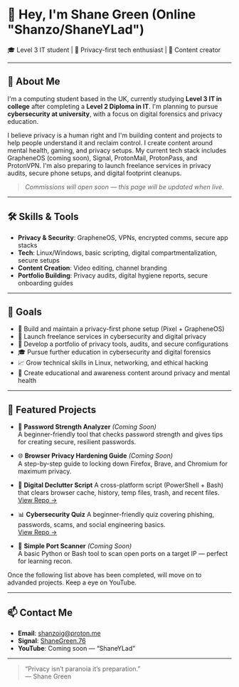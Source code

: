 # 👋 Hey, I'm Shane Green (Online "Shanzo/ShaneYLad")

🎓 Level 3 IT student | 🔐 Privacy-first tech enthusiast | 🎥 Content creator

---

## 🚀 About Me

I'm a computing student based in the UK, currently studying **Level 3 IT in college** after completing a **Level 2 Diploma in IT**. I'm planning to pursue **cybersecurity at university**, with a focus on digital forensics and privacy education.

I believe privacy is a human right and I'm building content and projects to help people understand it and reclaim control. I create content around mental health, gaming, and privacy setups. My current tech stack includes GrapheneOS (coming soon), Signal, ProtonMail, ProtonPass, and ProtonVPN. I'm also preparing to launch freelance services in privacy audits, secure phone setups, and digital footprint cleanups.

> *Commissions will open soon — this page will be updated when live.*

---

## 🛠️ Skills & Tools

- **Privacy & Security**: GrapheneOS, VPNs, encrypted comms, secure app stacks  
- **Tech**: Linux/Windows, basic scripting, digital compartmentalization, secure setups  
- **Content Creation**: Video editing, channel branding  
- **Portfolio Building**: Privacy audits, digital hygiene reports, secure onboarding guides  

---

## 🎯 Goals

- 📱 Build and maintain a privacy-first phone setup (Pixel + GrapheneOS)  
- 💼 Launch freelance services in cybersecurity and digital privacy  
- 📂 Develop a portfolio of privacy tools, audits, and secure configurations  
- 🎓 Pursue further education in cybersecurity and digital forensics  
- 📈 Grow technical skills in Linux, networking, and ethical hacking  
- 🎥 Create educational and awareness content around privacy and mental health  

---

## 🧩 Featured Projects

- 🔐 **Password Strength Analyzer** *(Coming Soon)*  
  A beginner-friendly tool that checks password strength and gives tips for creating secure, resilient passwords.

- 🌐 **Browser Privacy Hardening Guide** *(Coming Soon)*  
  A step-by-step guide to locking down Firefox, Brave, and Chromium for maximum privacy.

- 🧹 **Digital Declutter Script** 
  A cross-platform script (PowerShell + Bash) that clears browser cache, history, temp files, trash, and recent files.  
  [View Repo →](https://github.com/shanzoig/Digital_Declutter.git)

- 📊 **Cybersecurity Quiz**
  A beginner-friendly quiz covering phishing, passwords, scams, and social engineering basics.                           
  [View Repo →](https://github.com/shanzoig/cybersecurity-quiz-cli.git)

- 📡 **Simple Port Scanner** *(Coming Soon)*  
  A basic Python or Bash tool to scan open ports on a target IP — perfect for learning recon.

Once the following list above has been completed, will move on to advanded projects.
Keep a eye on YouTube.

---

## 📫 Contact Me

- **Email**: [shanzoig@proton.me](mailto:shanzoig@proton.me)  
- **Signal**: [ShaneGreen.76](https://signal.me/#eu/4fPKFJ5PoE7nb0EgDM5DKx2LlOy2ebWx6JBoCaahT04sMW92hJhMC54AJrfE6Iwk)  
- **YouTube**: Coming soon — “ShaneYLad”

---

> “Privacy isn’t paranoia it’s preparation.”  
> — Shane Green
